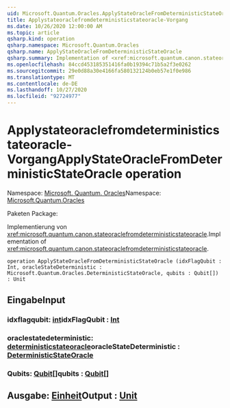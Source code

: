 ```yaml
---
uid: Microsoft.Quantum.Oracles.ApplyStateOracleFromDeterministicStateOracle
title: Applystateoraclefromdeterministicstateoracle-Vorgang
ms.date: 10/26/2020 12:00:00 AM
ms.topic: article
qsharp.kind: operation
qsharp.namespace: Microsoft.Quantum.Oracles
qsharp.name: ApplyStateOracleFromDeterministicStateOracle
qsharp.summary: Implementation of <xref:microsoft.quantum.canon.stateoraclefromdeterministicstateoracle>.
ms.openlocfilehash: 84ccd453185351416fa0b19394c71b5a2f3e0262
ms.sourcegitcommit: 29e0d88a30e4166fa580132124b0eb57e1f0e986
ms.translationtype: MT
ms.contentlocale: de-DE
ms.lasthandoff: 10/27/2020
ms.locfileid: "92724977"
---
```

# <a name="applystateoraclefromdeterministicstateoracle-operation"></a><span data-ttu-id="f9db4-102">Applystateoraclefromdeterministicstateoracle-Vorgang</span><span class="sxs-lookup"><span data-stu-id="f9db4-102">ApplyStateOracleFromDeterministicStateOracle operation</span></span>

<span data-ttu-id="f9db4-103">Namespace: [Microsoft. Quantum. Oracles](xref:Microsoft.Quantum.Oracles)</span><span class="sxs-lookup"><span data-stu-id="f9db4-103">Namespace: [Microsoft.Quantum.Oracles](xref:Microsoft.Quantum.Oracles)</span></span>

<span data-ttu-id="f9db4-104">Paketen [](https://nuget.org/packages/)</span><span class="sxs-lookup"><span data-stu-id="f9db4-104">Package: [](https://nuget.org/packages/)</span></span>


<span data-ttu-id="f9db4-105">Implementierung von <xref:microsoft.quantum.canon.stateoraclefromdeterministicstateoracle>.</span><span class="sxs-lookup"><span data-stu-id="f9db4-105">Implementation of <xref:microsoft.quantum.canon.stateoraclefromdeterministicstateoracle>.</span></span>

```qsharp
operation ApplyStateOracleFromDeterministicStateOracle (idxFlagQubit : Int, oracleStateDeterministic : Microsoft.Quantum.Oracles.DeterministicStateOracle, qubits : Qubit[]) : Unit
```


## <a name="input"></a><span data-ttu-id="f9db4-106">Eingabe</span><span class="sxs-lookup"><span data-stu-id="f9db4-106">Input</span></span>

### <a name="idxflagqubit--int"></a><span data-ttu-id="f9db4-107">idxflagqubit: [int](xref:microsoft.quantum.lang-ref.int)</span><span class="sxs-lookup"><span data-stu-id="f9db4-107">idxFlagQubit : [Int](xref:microsoft.quantum.lang-ref.int)</span></span>




### <a name="oraclestatedeterministic--deterministicstateoracle"></a><span data-ttu-id="f9db4-108">oraclestatedeterministic: [deterministicstateoracle](xref:Microsoft.Quantum.Oracles.DeterministicStateOracle)</span><span class="sxs-lookup"><span data-stu-id="f9db4-108">oracleStateDeterministic : [DeterministicStateOracle](xref:Microsoft.Quantum.Oracles.DeterministicStateOracle)</span></span>




### <a name="qubits--qubit"></a><span data-ttu-id="f9db4-109">Qubits: [Qubit](xref:microsoft.quantum.lang-ref.qubit)[]</span><span class="sxs-lookup"><span data-stu-id="f9db4-109">qubits : [Qubit](xref:microsoft.quantum.lang-ref.qubit)[]</span></span>





## <a name="output--unit"></a><span data-ttu-id="f9db4-110">Ausgabe: [Einheit](xref:microsoft.quantum.lang-ref.unit)</span><span class="sxs-lookup"><span data-stu-id="f9db4-110">Output : [Unit](xref:microsoft.quantum.lang-ref.unit)</span></span>

